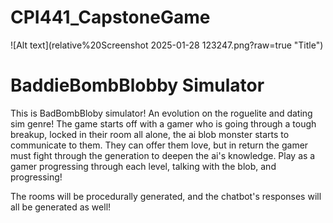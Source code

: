 # CPI441_CapstoneGame
![Alt text](relative%20Screenshot 2025-01-28 123247.png?raw=true "Title")
# BaddieBombBlobby Simulator

This is BadBombBloby simulator! An evolution on the roguelite and dating sim genre!
The game starts off with a gamer who is going through a tough breakup, locked in their
room all alone, the ai blob monster starts to communicate to them.
They can offer them love, but in return the gamer must fight through the generation to deepen
the ai's knowledge. 
Play as a gamer progressing through each level, talking with the blob, and progressing!

The rooms will be procedurally generated, and the chatbot's responses will all be generated as well!
